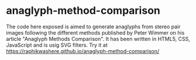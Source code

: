# anaglyph-method-comparison
The code here exposed is aimed to generate anaglyphs from stereo pair images following the different methods published by Peter Wimmer on his article "Anaglyph Methods Comparison". It has been written in HTML5, CSS, JavaScript and is usig SVG filters.
Try it at https://raphikwashere.github.io/anaglyph-method-comparison/
